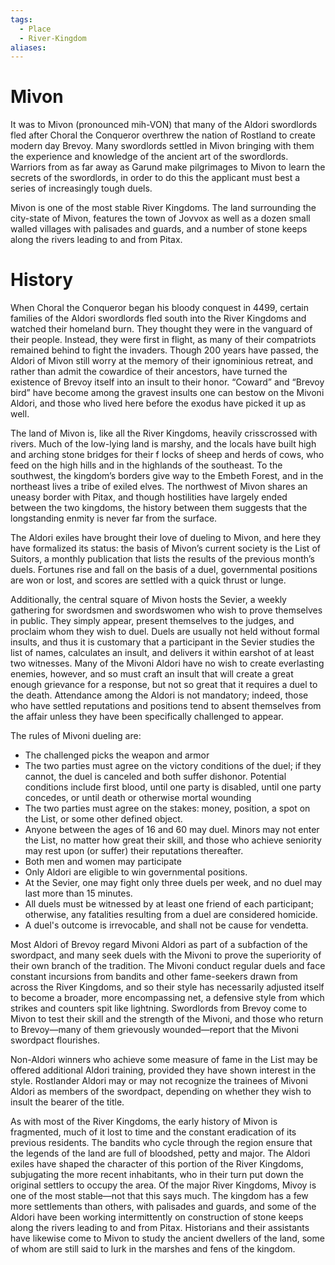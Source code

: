 ```yaml
---
tags:
  - Place
  - River-Kingdom
aliases:
---
```

# Mivon
It was to Mivon (pronounced mih-VON) that many of the Aldori swordlords fled after Choral the Conqueror overthrew the nation of Rostland to create modern day Brevoy. Many swordlords settled in Mivon bringing with them the experience and knowledge of the ancient art of the swordlords. Warriors from as far away as Garund make pilgrimages to Mivon to learn the secrets of the swordlords, in order to do this the applicant must best a series of increasingly tough duels.

Mivon is one of the most stable River Kingdoms. The land surrounding the city-state of Mivon, features the town of Jovvox as well as a dozen small walled villages with palisades and guards, and a number of stone keeps along the rivers leading to and from Pitax.

# History
When Choral the Conqueror began his bloody conquest in 4499, certain families of the Aldori swordlords fled south into the River Kingdoms and watched their homeland burn. They thought they were in the vanguard of their people. Instead, they were first in flight, as many of their compatriots remained behind to fight the invaders. Though 200 years have passed, the Aldori of Mivon still worry at the memory of their ignominious retreat, and rather than admit the cowardice of their ancestors, have turned the existence of Brevoy itself into an insult to their honor. “Coward” and “Brevoy bird” have become among the gravest insults one can bestow on the Mivoni Aldori, and those who lived here before the exodus have picked it up as well.

The land of Mivon is, like all the River Kingdoms, heavily crisscrossed with rivers. Much of the low-lying land is marshy, and the locals have built high and arching stone bridges for their f locks of sheep and herds of cows, who feed on the high hills and in the highlands of the southeast. To the southwest, the kingdom’s borders give way to the Embeth Forest, and in the northeast lives a tribe of exiled elves. The northwest of Mivon shares an uneasy border with Pitax, and though hostilities have largely ended between the two kingdoms, the history between them suggests that the longstanding enmity is never far from the surface.

The Aldori exiles have brought their love of dueling to Mivon, and here they have formalized its status: the basis of Mivon’s current society is the List of Suitors, a monthly publication that lists the results of the previous month’s duels. Fortunes rise and fall on the basis of a duel, governmental positions are won or lost, and scores are settled with a quick thrust or lunge.

Additionally, the central square of Mivon hosts the Sevier, a weekly gathering for swordsmen and swordswomen who wish to prove themselves in public. They simply appear, present themselves to the judges, and proclaim whom they wish to duel. Duels are usually not held without formal insults, and thus it is customary that a participant in the Sevier studies the list of names, calculates an insult, and delivers it within earshot of at least two witnesses. Many of the Mivoni Aldori have no wish to create everlasting enemies, however, and so must craft an insult that will create a great enough grievance for a response, but not so great that it requires a duel to the death. Attendance among the Aldori is not mandatory; indeed, those who have settled reputations and positions tend to absent themselves from the affair unless they have been specifically challenged to appear.

The rules of Mivoni dueling are:  

* The challenged picks the weapon and armor 
* The two parties must agree on the victory conditions of the duel; if they cannot, the duel is canceled and both suffer dishonor. Potential conditions include first blood, until one party is disabled, until one party concedes, or until death or otherwise mortal wounding
* The two parties must agree on the stakes: money, position, a spot on the List, or some other defined object.
* Anyone between the ages of 16 and 60 may duel. Minors  may not enter the List, no matter how great their skill, and those who achieve seniority may rest upon (or suffer) their reputations thereafter.
* Both men and women may participate
* Only Aldori are eligible to win governmental positions.
* At the Sevier, one may fight only three duels per week, and no duel may last more than 15 minutes.
* All duels must be witnessed by at least one friend of each participant; otherwise, any fatalities resulting from a duel are considered homicide.
* A duel's outcome is irrevocable, and shall not be cause for vendetta.

Most Aldori of Brevoy regard Mivoni Aldori as part of a subfaction of the swordpact, and many seek duels with the Mivoni to prove the superiority of their own branch of the tradition. The Mivoni conduct regular duels and face constant incursions from bandits and other fame-seekers drawn from across the River Kingdoms, and so their style has necessarily adjusted itself to become a broader, more encompassing net, a defensive style from which strikes and counters spit like lightning. Swordlords from Brevoy come to Mivon to test their skill and the strength of the Mivoni, and those who return to Brevoy—many of them grievously wounded—report that the Mivoni swordpact flourishes.

Non-Aldori winners who achieve some measure of fame in the List may be offered additional Aldori training, provided they have shown interest in the style. Rostlander Aldori may or may not recognize the trainees of Mivoni Aldori as members of the swordpact, depending on whether they wish to insult the bearer of the title.

As with most of the River Kingdoms, the early history of Mivon is fragmented, much of it lost to time and the constant eradication of its previous residents. The bandits who cycle through the region ensure that the legends of the land are full of bloodshed, petty and major. The Aldori exiles have shaped the character of this portion of the River Kingdoms, subjugating the more recent inhabitants, who in their turn put down the original settlers to occupy the area. Of the major River Kingdoms, Mivoy is one of the most stable—not that this says much. The kingdom has a few more settlements than others, with palisades and guards, and some of the Aldori have been working intermittently on construction of stone keeps along the rivers leading to and from Pitax. Historians and their assistants have likewise come to Mivon to study the ancient dwellers of the land, some of whom are still said to lurk in the marshes and fens of the kingdom.
